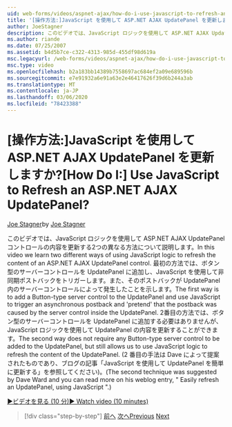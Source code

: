 ```yaml
---
uid: web-forms/videos/aspnet-ajax/how-do-i-use-javascript-to-refresh-an-aspnet-ajax-updatepanel
title: '[操作方法:]JavaScript を使用して ASP.NET AJAX UpdatePanel を更新しますか? | Microsoft Docs'
author: JoeStagner
description: このビデオでは、JavaScript ロジックを使用して ASP.NET AJAX UpdatePanel コントロールの内容を更新する2つの異なる方法について説明します。 最初の方法は、...
ms.author: riande
ms.date: 07/25/2007
ms.assetid: b4d5b7ce-c322-4313-985d-455df98d619a
msc.legacyurl: /web-forms/videos/aspnet-ajax/how-do-i-use-javascript-to-refresh-an-aspnet-ajax-updatepanel
msc.type: video
ms.openlocfilehash: b2a183bb14389b7558697ac684ef2a09e689596b
ms.sourcegitcommit: e7e91932a6e91a63e2e46417626f39d6b244a3ab
ms.translationtype: MT
ms.contentlocale: ja-JP
ms.lasthandoff: 03/06/2020
ms.locfileid: "78423388"
---
```

# <a name="how-do-i-use-javascript-to-refresh-an-aspnet-ajax-updatepanel"></a><span data-ttu-id="5c2f9-105">[操作方法:]JavaScript を使用して ASP.NET AJAX UpdatePanel を更新しますか?</span><span class="sxs-lookup"><span data-stu-id="5c2f9-105">[How Do I:] Use JavaScript to Refresh an ASP.NET AJAX UpdatePanel?</span></span>

<span data-ttu-id="5c2f9-106">[Joe Stagner](https://github.com/JoeStagner)</span><span class="sxs-lookup"><span data-stu-id="5c2f9-106">by [Joe Stagner](https://github.com/JoeStagner)</span></span>

<span data-ttu-id="5c2f9-107">このビデオでは、JavaScript ロジックを使用して ASP.NET AJAX UpdatePanel コントロールの内容を更新する2つの異なる方法について説明します。</span><span class="sxs-lookup"><span data-stu-id="5c2f9-107">In this video we learn two different ways of using JavaScript logic to refresh the content of an ASP.NET AJAX UpdatePanel control.</span></span> <span data-ttu-id="5c2f9-108">最初の方法では、ボタン型のサーバーコントロールを UpdatePanel に追加し、JavaScript を使用して非同期ポストバックをトリガーします。また、そのポストバックが UpdatePanel 内のサーバーコントロールによって発生したことを示します。</span><span class="sxs-lookup"><span data-stu-id="5c2f9-108">The first way is to add a Button-type server control to the UpdatePanel and use JavaScript to trigger an asynchronous postback and 'pretend' that the postback was caused by the server control inside the UpdatePanel.</span></span> <span data-ttu-id="5c2f9-109">2番目の方法では、ボタン型のサーバーコントロールを UpdatePanel に追加する必要はありませんが、JavaScript ロジックを使用して UpdatePanel の内容を更新することができます。</span><span class="sxs-lookup"><span data-stu-id="5c2f9-109">The second way does not require any Button-type server control to be added to the UpdatePanel, but still allows us to use JavaScript logic to refresh the content of the UpdatePanel.</span></span> <span data-ttu-id="5c2f9-110">(2 番目の手法は Dave によって提案されたものであり、ブログの記事「JavaScript を使用して UpdatePanel を簡単に更新する」を参照してください)。</span><span class="sxs-lookup"><span data-stu-id="5c2f9-110">(The second technique was suggested by Dave Ward and you can read more on his weblog entry, " Easily refresh an UpdatePanel, using JavaScript ".)</span></span>

[<span data-ttu-id="5c2f9-111">&#9654;ビデオを見る (10 分)</span><span class="sxs-lookup"><span data-stu-id="5c2f9-111">&#9654; Watch video (10 minutes)</span></span>](https://channel9.msdn.com/Blogs/ASP-NET-Site-Videos/how-do-i-use-javascript-to-refresh-an-aspnet-ajax-updatepanel)

> [!div class="step-by-step"]
> <span data-ttu-id="5c2f9-112">[前へ](how-do-i-build-a-custom-aspnet-ajax-server-control.md)
> [次へ](how-do-i-determine-whether-an-asynchronous-postback-has-occurred.md)</span><span class="sxs-lookup"><span data-stu-id="5c2f9-112">[Previous](how-do-i-build-a-custom-aspnet-ajax-server-control.md)
[Next](how-do-i-determine-whether-an-asynchronous-postback-has-occurred.md)</span></span>
